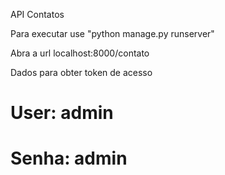 
API Contatos

Para executar use "python manage.py runserver"<br/>

Abra a url localhost:8000/contato

Dados para obter token de acesso
# User: admin <br/>
# Senha: admin
